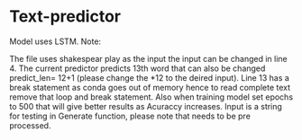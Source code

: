 # Text-predictor

Model uses LSTM. 
Note: 


The file uses shakespear play as the input the input can be changed in line 4.
The current predictor predicts 13th word that can also be changed predict_len= 12+1 (please change the *12 to  the deired input).
Line 13 has a break statement as conda goes out of memory hence to read complete text remove that loop and break statement.
Also when training model set epochs to 500 that will give better results as Acuraccy increases.
Input is a string for testing in Generate function, please note that needs to be pre processed. 




